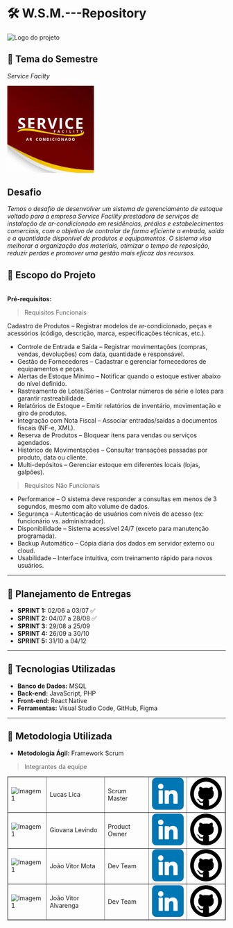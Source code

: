 # 🛠️ W.S.M.---Repository

<picture>
  <source media="(prefers-color-scheme: dark)" srcset="https://github.com/yMotaz/W.S.M.---Repository-/blob/main/images/logo%20principal_branca%20(2).png">
  <source media="(prefers-color-scheme: light)" srcset="https://github.com/yMotaz/W.S.M.---Repository-/blob/main/images/logo%20principal_Preto%20(1).png">
  <img alt="Logo do projeto" src="logo_preta.png" width="300px">
</picture>

## 🎯 Tema do Semestre
*Service Facilty*

<div align="left">
<img src="https://github.com/WSM2025/W.S.M.---Repository/blob/main/images/svfac.png" width="200px"/>
</div>

## Desafio
*Temos o desafio de desenvolver um sistema de gerenciamento de estoque voltado para a empresa Service Facility prestadora de serviços de instalação de ar-condicionado em residências, prédios e estabelecimentos comerciais, com o objetivo de controlar de forma eficiente a entrada, saída e a quantidade disponível de produtos e equipamentos. O sistema visa melhorar a organização dos materiais, otimizar o tempo de reposição, reduzir perdas e promover uma gestão mais eficaz dos recursos.*

## 📌 Escopo do Projeto

<br>**Pré-requisitos:**<br>
> Requisitos Funcionais

Cadastro de Produtos – Registrar modelos de ar-condicionado, peças e
acessórios (código, descrição, marca, especificações técnicas, etc.).
* Controle de Entrada e Saída – Registrar movimentações (compras,
vendas, devoluções) com data, quantidade e responsável.
* Gestão de Fornecedores – Cadastrar e gerenciar fornecedores de
equipamentos e peças.
* Alertas de Estoque Mínimo – Notificar quando o estoque estiver abaixo
do nível definido.
* Rastreamento de Lotes/Séries – Controlar números de série e lotes para
garantir rastreabilidade.
* Relatórios de Estoque – Emitir relatórios de inventário, movimentação e
giro de produtos.
* Integração com Nota Fiscal – Associar entradas/saídas a documentos
fiscais (NF-e, XML).
* Reserva de Produtos – Bloquear itens para vendas ou serviços
agendados.
* Histórico de Movimentações – Consultar transações passadas por
produto, data ou cliente.
* Multi-depósitos – Gerenciar estoque em diferentes locais (lojas,
galpões).

>Requisitos Não Funcionais

* Performance – O sistema deve responder a consultas em menos de 3
segundos, mesmo com alto volume de dados.
* Segurança – Autenticação de usuários com níveis de acesso (ex:
funcionário vs. administrador).
* Disponibilidade – Sistema acessível 24/7 (exceto para manutenção
programada).
* Backup Automático – Cópia diária dos dados em servidor externo ou
cloud.
* Usabilidade – Interface intuitiva, com treinamento rápido para novos
usuários.


---

## 📅 Planejamento de Entregas  

- **SPRINT 1:** 02/06 a 03/07 ✅  
- **SPRINT 2:** 04/07 a 28/08 ✅  
- **SPRINT 3:** 29/08 a 25/09  
- **SPRINT 4:** 26/09 a 30/10  
- **SPRINT 5:** 31/10 a 04/12  

---

## 🚀 Tecnologias Utilizadas  

- **Banco de Dados:** MSQL  
- **Back-end:** JavaScript, PHP
- **Front-end:** React Native
- **Ferramentas:** Visual Studio Code, GitHub, Figma  

---

## 📂 Metodologia Utilizada  

- **Metodologia Ágil:** Framework Scrum
  







































>Integrantes da equipe

<table border="1" cellpadding="10" cellspacing="0">
  <tr>
    <td><img src="URL_DA_IMAGEM_1" alt="Imagem 1" width="100"></td>
    <td>Lucas Lica</td>
    <td>Scrum Master</td>
    <td>
        <a href="https://www.linkedin.com/posts/vaz-10k_vagaho10k-vagaho10k-empregos10k-activity-7362229100184313857-zfV_?utm_source=share&utm_medium=member_android&rcm=ACoAAET2ehIBaWHd5G3B8Lx7dGOOLZvkpah6ls4" target="_blank">
            <img src="https://github.com/WSM2025/W.S.M.---Repository/blob/main/images/linkedin.png" alt="Imagem 3" width="100">
        </a>
     </td>
    <td>
        <a href="https://github.com/LLLucasLL" target="_blank">
            <img src="https://github.com/WSM2025/W.S.M.---Repository/blob/main/images/github.png" alt="Imagem 3" width="100">
        </a>
     </td>
  </tr>

<tr>
    <td><img src="Gih.jpg" alt="Imagem 1" width="100"></td>
    <td>Giovana Levindo</td>
    <td>Product Owner</td>
    <td>
        <a href="https://www.linkedin.com/posts/vaz-10k_vagaho10k-vagaho10k-empregos10k-activity-7362229100184313857-zfV_?utm_source=share&utm_medium=member_android&rcm=ACoAAET2ehIBaWHd5G3B8Lx7dGOOLZvkpah6ls4" target="_blank">
            <img src="https://github.com/WSM2025/W.S.M.---Repository/blob/main/images/linkedin.png" alt="Imagem 3" width="100">
        </a>
     </td>
    <td>
        <a href="https://github.com/LLLucasLL" target="_blank">
            <img src="https://github.com/WSM2025/W.S.M.---Repository/blob/main/images/github.png" alt="Imagem 3" width="100">
        </a>
     </td>
  </tr>

<tr>
    <td><img src="URL_DA_IMAGEM_1" alt="Imagem 1" width="100"></td>
    <td>João Vitor Mota</td>
    <td>Dev Team</td>
    <td>
        <a href="https://www.linkedin.com/posts/vaz-10k_vagaho10k-vagaho10k-empregos10k-activity-7362229100184313857-zfV_?utm_source=share&utm_medium=member_android&rcm=ACoAAET2ehIBaWHd5G3B8Lx7dGOOLZvkpah6ls4" target="_blank">
            <img src="https://github.com/WSM2025/W.S.M.---Repository/blob/main/images/linkedin.png" alt="Imagem 3" width="100">
        </a>
     </td>
    <td>
        <a href="https://github.com/LLLucasLL" target="_blank">
            <img src="https://github.com/WSM2025/W.S.M.---Repository/blob/main/images/github.png" alt="Imagem 3" width="100">
        </a>
     </td>
  </tr>

<tr>
    <td><img src="URL_DA_IMAGEM_1" alt="Imagem 1" width="100"></td>
    <td>João Vitor Alvarenga</td>
    <td>Dev Team</td>
    <td>
        <a href="https://www.linkedin.com/posts/vaz-10k_vagaho10k-vagaho10k-empregos10k-activity-7362229100184313857-zfV_?utm_source=share&utm_medium=member_android&rcm=ACoAAET2ehIBaWHd5G3B8Lx7dGOOLZvkpah6ls4" target="_blank">
            <img src="https://github.com/WSM2025/W.S.M.---Repository/blob/main/images/linkedin.png" alt="Imagem 3" width="100">
        </a>
     </td>
    <td>
        <a href="https://github.com/LLLucasLL" target="_blank">
            <img src="https://github.com/WSM2025/W.S.M.---Repository/blob/main/images/github.png" alt="Imagem 3" width="100">
        </a>
     </td>
  </tr>
</table>
















